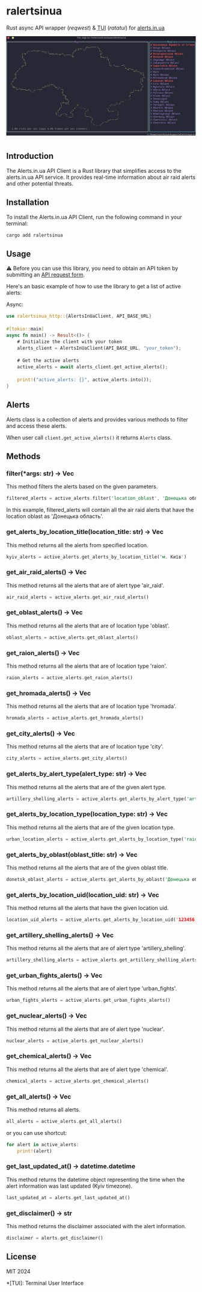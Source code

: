 # ralertsinua

<p>Rust async API wrapper (<em>reqwest</em>) & <abbr title="Terminal User Interface">TUI</abbr> (<em>ratatui</em>) for <u>alerts.in.ua</u>

![screencast](screencast.gif)

#

## Introduction
The Alerts.in.ua API Client is a Rust library that simplifies access to the alerts.in.ua API service. It provides real-time information about air raid alerts and other potential threats.



## Installation
To install the Alerts.in.ua API Client, run the following command in your terminal:

```bash
cargo add ralertsinua
```

## Usage

⚠️ Before you can use this library, you need to obtain an API token by submitting an [API request form](https://alerts.in.ua/api-request).

Here's an basic example of how to use the library to get a list of active alerts:

Async:
```rust
use ralertsinua_http::{AlertsInUaClient, API_BASE_URL}

#[tokio::main]
async fn main() -> Result<()> {
    # Initialize the client with your token
    alerts_client = AlertsInUaClient(API_BASE_URL, "your_token");

    # Get the active alerts
    active_alerts = await alerts_client.get_active_alerts();

    print!("active_alerts: {}", active_alerts.into());
}
```

<!--
```
or sync:
```rust
use ralertsinua_http::AlertsInUaClient

alerts_client = AlertsClient(token="your_token")

## Get the active alerts
active_alerts = alerts_client.get_active_alerts()
print(active_alerts)
```
-->

## Alerts

Alerts class is a collection of alerts and provides various methods to filter and access these alerts.

When user call `client.get_active_alerts()` it returns `Alerts` class.
## Methods

### filter(*args: str) -> Vec<Alert>
This method filters the alerts based on the given parameters.

```rust
filtered_alerts = active_alerts.filter('location_oblast', 'Донецька область','alert_type','air_raid')
```
In this example, filtered_alerts will contain all the air raid alerts that have the location oblast as 'Донецька область'.

### get_alerts_by_location_title(location_title: str) -> Vec<Alert>
This method returns all the alerts from specified location.

```rust
kyiv_alerts = active_alerts.get_alerts_by_location_title('м. Київ')
```

### get_air_raid_alerts() -> Vec<Alert>
This method returns all the alerts that are of alert type 'air_raid'.
```rust
air_raid_alerts = active_alerts.get_air_raid_alerts()
```

### get_oblast_alerts() -> Vec<Alert>
This method returns all the alerts that are of location type 'oblast'.

```rust
oblast_alerts = active_alerts.get_oblast_alerts()
```

### get_raion_alerts() -> Vec<Alert>
This method returns all the alerts that are of location type 'raion'.
```rust
raion_alerts = active_alerts.get_raion_alerts()
```

### get_hromada_alerts() -> Vec<Alert>
This method returns all the alerts that are of location type 'hromada'.
```rust
hromada_alerts = active_alerts.get_hromada_alerts()
```

### get_city_alerts() -> Vec<Alert>
This method returns all the alerts that are of location type 'city'.

```rust
city_alerts = active_alerts.get_city_alerts()
```

### get_alerts_by_alert_type(alert_type: str) -> Vec<Alert>
This method returns all the alerts that are of the given alert type.

```rust
artillery_shelling_alerts = active_alerts.get_alerts_by_alert_type('artillery_shelling')
```

### get_alerts_by_location_type(location_type: str) -> Vec<Alert>
This method returns all the alerts that are of the given location type.

```rust
urban_location_alerts = active_alerts.get_alerts_by_location_type('raion')
```

### get_alerts_by_oblast(oblast_title: str) -> Vec<Alert>
This method returns all the alerts that are of the given oblast title.

```rust
donetsk_oblast_alerts = active_alerts.get_alerts_by_oblast('Донецька область')
```

### get_alerts_by_location_uid(location_uid: str) -> Vec<Alert>
This method returns all the alerts that have the given location uid.
```rust
location_uid_alerts = active_alerts.get_alerts_by_location_uid('123456')
```

### get_artillery_shelling_alerts() -> Vec<Alert>
This method returns all the alerts that are of alert type 'artillery_shelling'.
```rust
artillery_shelling_alerts = active_alerts.get_artillery_shelling_alerts()
```

### get_urban_fights_alerts() -> Vec<Alert>
This method returns all the alerts that are of alert type 'urban_fights'.
```rust
urban_fights_alerts = active_alerts.get_urban_fights_alerts()
```

### get_nuclear_alerts() -> Vec<Alert>
This method returns all the alerts that are of alert type 'nuclear'.
```rust
nuclear_alerts = active_alerts.get_nuclear_alerts()
```

### get_chemical_alerts() -> Vec<Alert>
This method returns all the alerts that are of alert type 'chemical'.
```rust
chemical_alerts = active_alerts.get_chemical_alerts()
```

### get_all_alerts() -> Vec<Alert>
This method returns all alerts.
```rust
all_alerts = active_alerts.get_all_alerts()
```
or you can use shortcut:
```rust
for alert in active_alerts:
    print!(alert)
```
### get_last_updated_at() -> datetime.datetime
This method returns the datetime object representing the time when the alert information was last updated (Kyiv timezone).
```rust
last_updated_at = alerts.get_last_updated_at()
```

### get_disclaimer() -> str
This method returns the disclaimer associated with the alert information.
```rust
disclaimer = alerts.get_disclaimer()
```

## License
MIT 2024

*[TUI]: Terminal User Interface
